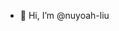 - 👋 Hi, I’m @nuyoah-liu


<!---
nuyoah-liu/nuyoah-liu is a ✨ special ✨ repository because its `README.md` (this file) appears on your GitHub profile.
You can click the Preview link to take a look at your changes.
--->
